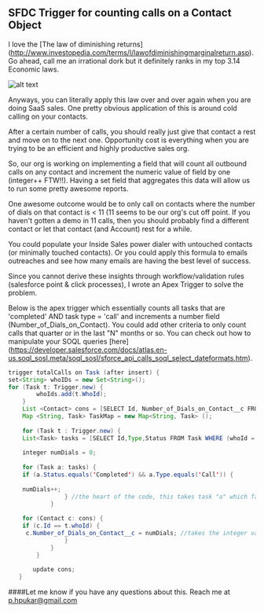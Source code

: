 ## SFDC Trigger for counting calls on a Contact Object

I love the [The law of diminishing returns] (http://www.investopedia.com/terms/l/lawofdiminishingmarginalreturn.asp). Go ahead, call me an irrational dork but it definitely ranks in my top 3.14 Economic laws.

![alt text](http://vignette2.wikia.nocookie.net/economics/images/d/dd/Marginal_Utility.JPG/revision/latest?cb=20060726191218 "Diminishing Returns Graph")

Anyways, you can literally apply this law over and over again when you are doing SaaS sales. One pretty obvious application of this is around cold calling on your contacts. 

After a certain number of calls, you should really just give that contact a rest and move on to the next one. Opportunity cost is everything when you are trying to be an efficient and highly productive sales org. 

So, our org is working on implementing a field that will count all outbound calls on any contact and increment the numeric value of field by one (integer++ FTW!!). Having a set field that aggregates this data will allow us to run some pretty awesome reports. 

One awesome outcome would be to only call on contacts where the number of dials on that contact is < 11 (11 seems to be our org's cut off point. If you haven't gotten a demo in 11 calls, then you should probably find a different contact or let that contact (and Account) rest for a while. 

You could populate your Inside Sales power dialer with untouched contacts (or minimally touched contacts). Or you could apply this formula to emails outreaches and see how many emails are having the best level of success.

Since you cannot derive these insights through workflow/validation rules (salesforce point & click processes), I wrote an Apex Trigger to solve the problem.  

Below is the apex trigger which essentially counts all tasks that are 'completed' AND task type = 'call' and increments a number field (Number_of_Dials_on_Contact). You could add other criteria to only count calls that quarter or in the last "N" months or so. You can check out how to manipulate your SOQL queries [here] (https://developer.salesforce.com/docs/atlas.en-us.soql_sosl.meta/soql_sosl/sforce_api_calls_soql_select_dateformats.htm). 

```Java
trigger totalCalls on Task (after insert) {
set<String> whoIDs = new Set<String>();
for (Task t: Trigger.new) {
        whoIds.add(t.WhoId);
    }
    List <Contact> cons = [SELECT Id, Number_of_Dials_on_Contact__c FROM Contact WHERE Id =: whoIds]; 
    Map <String, Task> TaskMap = new Map<String, Task> (); 
    
    for (Task t : Trigger.new) {
    List<Task> tasks = [SELECT Id,Type,Status FROM Task WHERE (whoId = : t.whoId) AND (ActivityDate=LAST_N_MONTHS:2)]; //LAST_N_MONTHS will allow us to only account for activity that occurred in the last 60 days. 
            
    integer numDials = 0;
    
    for (Task a: tasks) {
    if (a.Status.equals('Completed') && a.Type.equals('Call')) { 
    
    numDials++;
                } //the heart of the code, this takes task "a" which falls in the criteria of Status=completed (task must be completed) AND type=call. 
            }
    
    for (Contact c: cons) {
    if (c.Id == t.whoId) {
     c.Number_of_Dials_on_Contact__c = numDials; //takes the integer value from numDials and puts it in the appropriate field, in this case Number_of_Dials_on_Contact
                }
            }
        }
    
       update cons;
   }
 ```
 
####Let me know if you have any questions about this. 
Reach me at [p.hpukar@gmail.com](p.hpukar@gmail.com)
